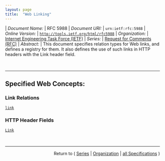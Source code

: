```yaml
---
layout: page
title:  "Web Linking"
---
```


| *Document Name:* | RFC 5988
| *Document URI:* | `urn:ietf:rfc:5988`
| *Online Version:* | [`http://tools.ietf.org/html/rfc5988`](http://tools.ietf.org/html/rfc5988)
| *Organization:* | [Internet Engineering Task Force (IETF)](..  "List of specification series by this organization")
| *Series:* | [Request for Comments (RFC)](.  "List of specifications in this series")
| *Abstract:* | This document specifies relation types for Web links, and defines a registry for them. It also defines the use of such links in HTTP headers with the Link header field.

<br/>
<hr/>

## Specified Web Concepts:

### Link Relations

[`link`](/concepts/link-relation/link "In the simplest case, a link relation type identifies the semantics of a link. For example, a link with the relation type &#34;copyright&#34; indicates that the resource identified by the target IRI is a statement of the copyright terms applying to the current context IRI. Link relation types can also be used to indicate that the target resource has particular attributes, or exhibits particular behaviours; for example, a &#34;service&#34; link implies that the identified resource is part of a defined protocol (in this case, a service description).")

### HTTP Header Fields

[`Link`](/concepts/http-header/Link "The Link entity-header field provides a means for serialising one or more links in HTTP headers. It is semantically equivalent to the <LINK> element in HTML, as well as the atom:link feed-level element in Atom.")



<br/>
<hr/>

<p style="text-align: right">Return to ( <a href="./">Series</a> | <a href="../">Organization</a> | <a href="../../">all Specifications</a> )</p>